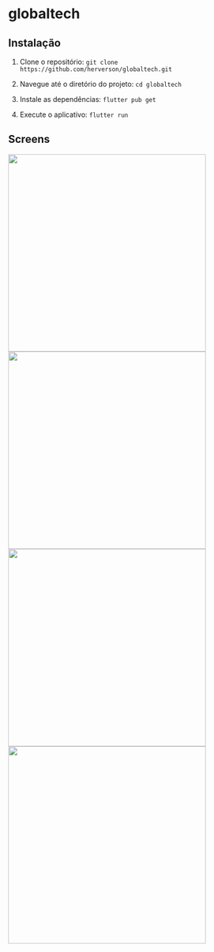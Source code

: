 # globaltech

## Instalação

1. Clone o repositório:
  `git clone https://github.com/herverson/globaltech.git`

2. Navegue até o diretório do projeto:
`cd globaltech`

3. Instale as dependências:
`flutter pub get`

4. Execute o aplicativo:
`flutter run`

## Screens

<div class="row">
  <div class="column">
   <img src="https://github.com/user-attachments/assets/380bd3f2-2153-470e-8bb6-3512d756a4d2" height="400"/>
  <img src="https://github.com/user-attachments/assets/dec62566-9656-42c6-9406-9a25cc417675" height="400"/>
  <img src="https://github.com/user-attachments/assets/77328aad-c2a0-4b98-9d1e-55df827b8539" height="400"/>
  <img src="https://github.com/user-attachments/assets/e7458fa6-76f2-4413-aca8-7d03eea7e4e1" height="400"/>
</div>
